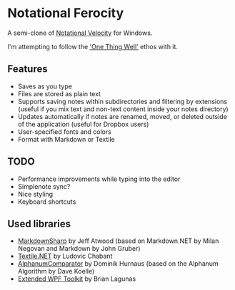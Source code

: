 Notational Ferocity
===================

A semi-clone of [Notational Velocity](http://notational.net/) for Windows.

I'm attempting to follow the ['One Thing Well'](http://onethingwell.org/) ethos with it.

Features
--------

- Saves as you type
- Files are stored as plain text
- Supports saving notes within subdirectories and filtering by extensions (useful if you mix text and non-text content inside your notes directory)
- Updates automatically if notes are renamed, moved, or deleted outside of the application (useful for Dropbox users)
- User-specified fonts and colors
- Format with Markdown or Textile

TODO
----

- Performance improvements while typing into the editor
- Simplenote sync?
- Nice styling
- Keyboard shortcuts

Used libraries
--------------

- [MarkdownSharp](http://code.google.com/p/markdownsharp/) by Jeff Atwood (based on Markdown.NET by Milan Negovan and Markdown by John Gruber)
- [Textile.NET](http://textilenet.codeplex.com/) by Ludovic Chabant
- [AlphanumComparator](http://www.davekoelle.com/alphanum.html) by Dominik Hurnaus (based on the Alphanum Algorithm by Dave Koelle)
- [Extended WPF Toolkit](http://wpftoolkit.codeplex.com/) by Brian Lagunas